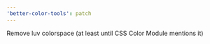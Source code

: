 ```yaml
---
'better-color-tools': patch
---
```


Remove luv colorspace (at least until CSS Color Module mentions it)
